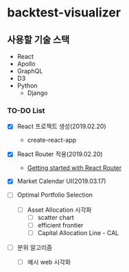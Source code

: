 # backtest-visualizer

## 사용할 기술 스택

- React
- Apollo
- GraphQL
- D3
- Python
  - Django

### TO-DO List

- [x] React 프로젝트 생성(2019.02.20)

  - create-react-app

- [x] React Router 적용(2019.02.20)

  - [Getting started with React Router](https://codeburst.io/getting-started-with-react-router-5c978f70df91)

- [x] Market Calendar UI(2019.03.17)

- [ ] Optimal Portfolio Selection

  - [ ] Asset Allocation 시각화
    - [ ] scatter chart
    - [ ] efficient frontier
    - [ ] Capital Allocation Line - CAL

- [ ] 분위 알고리즘
  - [ ] 예시 web 시각화
